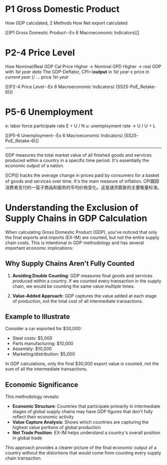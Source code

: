 # P1 Gross Domestic Product
How GDP calculated, 2 Methods 
How Net export calculated


[[(P1 Gross Domestic Product--Ex 6 Macroeconomic Indicators)]]
# P2-4 Price Level
How Nominal/Real GDP Cal
Price Higher → Nominal GPD Higher → real GDP with *1st year data*
The GDP-Deflator, CPI=(**output** in *1st year* x price in *current year* )/ … price *1st year*


[[(P2-4 Price Level--Ex 6 Macroeconomic Indicators) (SS25-PoE_Retake-6)]]
# P5-6 Unemployment
e: labor force participate rate E + U / N
u: unemployment rate → U / U + L


[[(P5-6 Unemployment--Ex 6 Macroeconomic Indicators) (SS25-PoE_Retake-6)]]


---

GDP measures the total market value of all finished goods and services produced within a country in a specific time period. It's essentially the economic output of a nation.

[[CPI]] tracks the average change in prices paid by consumers for a basket of goods and services over time. It's the main measure of inflation.
CPI跟踪消费者支付的一篮子商品和服务的平均价格变化。这是通货膨胀的主要衡量标准。

# Understanding the Exclusion of Supply Chains in GDP Calculation

When calculating Gross Domestic Product (GDP), you've noticed that only the final exports and imports (EX-IM) are counted, but not the entire supply chain costs. This is intentional in GDP methodology and has several important economic implications:

## Why Supply Chains Aren't Fully Counted

1. **Avoiding Double Counting**: GDP measures final goods and services produced within a country. If we counted every transaction in the supply chain, we would be counting the same value multiple times.

2. **Value-Added Approach**: GDP captures the value added at each stage of production, not the total cost of all intermediate transactions. 

## Example to Illustrate

Consider a car exported for $30,000:
- Steel costs: $5,000
- Parts manufacturing: $10,000
- Assembly: $10,000
- Marketing/distribution: $5,000

In GDP calculations, only the final $30,000 export value is counted, not the sum of all the intermediate transactions.

## Economic Significance

This methodology reveals:

- **Economic Structure**: Countries that participate primarily in intermediate stages of global supply chains may have GDP figures that don't fully reflect their economic activity
- **Value Capture Analysis**: Shows which countries are capturing the highest value portions of global production
- **Net Trade Position**: EX-IM helps understand a country's overall position in global trade

This approach provides a clearer picture of the final economic output of a country without the distortions that would come from counting every supply chain transaction.